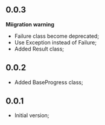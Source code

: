 ## 0.0.3

**Miigration warning**

- Failure class become deprecated;
- Use Exception instead of Failure;
- Added Result class;

## 0.0.2

- Added BaseProgress class;

## 0.0.1

- Initial version;
